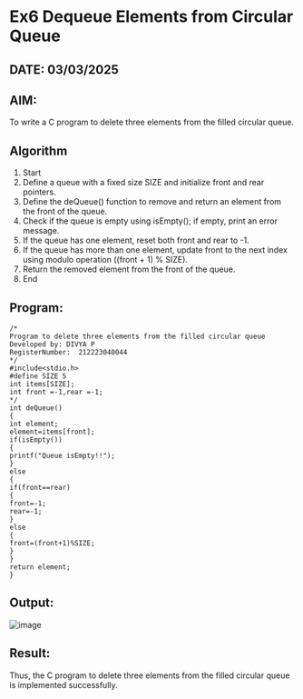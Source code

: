 # Ex6 Dequeue Elements from Circular Queue
## DATE: 03/03/2025
## AIM:
To write a C program to delete three elements from the filled circular queue.

## Algorithm
1. Start
2. Define a queue with a fixed size SIZE and initialize front and rear pointers.
3. Define the deQueue() function to remove and return an element from the front of the queue.
4. Check if the queue is empty using isEmpty(); if empty, print an error message.
5. If the queue has one element, reset both front and rear to -1.
6. If the queue has more than one element, update front to the next index using modulo
operation ((front + 1) % SIZE).
7. Return the removed element from the front of the queue.
8. End
   

## Program:
```
/*
Program to delete three elements from the filled circular queue
Developed by: DIVYA P
RegisterNumber:  212223040044
*/
#include<stdio.h>
#define SIZE 5
int items[SIZE];
int front =-1,rear =-1;
*/
int deQueue()
{
int element;
element=items[front];
if(isEmpty())
{
printf("Queue isEmpty!!");
}
else
{
if(front==rear)
{
front=-1;
rear=-1;
}
else
{
front=(front+1)%SIZE;
}
}
return element;
}
```

## Output:
![image](https://github.com/user-attachments/assets/4c6f4b75-9658-4085-b29c-639829b62f1f)



## Result:
Thus, the C program to delete three elements from the filled circular queue is implemented successfully.
